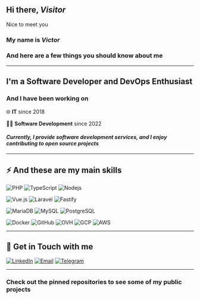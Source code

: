 #

## Hi there, *Visitor*

Nice to meet you

### My name is *Victor*

### And here are a few things you should know about me

---

## I'm a Software Developer and DevOps Enthusiast

### And I have been working on

🌐 **IT** since 2018

👨‍💻 **Software Development** since 2022

#### *Currently, I provide software development services, and I enjoy contributing to open source projects*

---

## ⚡ And these are my main skills

![PHP](https://img.shields.io/badge/PHP-777BB4?style=for-the-badge&logo=php&logoColor=white)
![TypeScript](https://img.shields.io/badge/TypeScript-3178C6?style=for-the-badge&logo=typescript&logoColor=white)
![Nodejs](https://img.shields.io/badge/Node.js-339933?style=for-the-badge&logo=node-dot-js&logoColor=white)

![Vue.js](https://img.shields.io/badge/Vue.js-4FC08D?style=for-the-badge&logo=vue.js&logoColor=white)
![Laravel](https://img.shields.io/badge/Laravel-FF2D20?style=for-the-badge&logo=laravel&logoColor=white)
![Fastify](https://img.shields.io/badge/Fastify-00C7B7?style=for-the-badge&logo=fastify&logoColor=white)

![MariaDB](https://img.shields.io/badge/MariaDB-003545?style=for-the-badge&logo=mariadb&logoColor=white)
![MySQL](https://img.shields.io/badge/MySQL-4479A1?style=for-the-badge&logo=mysql&logoColor=white)
![PostgreSQL](https://img.shields.io/badge/PostgreSQL-4169E1?style=for-the-badge&logo=postgresql&logoColor=white)

![Docker](https://img.shields.io/badge/Docker-2496ED?style=for-the-badge&logo=docker&logoColor=white)
![GitHub](https://img.shields.io/badge/GitHub-24292F?style=for-the-badge&logo=github&logoColor=white)
![OVH](https://img.shields.io/badge/OVH-1233A5?style=for-the-badge&logo=ovh&logoColor=white)
![GCP](https://img.shields.io/badge/Google_Cloud-4285F4?style=for-the-badge&logo=google-cloud&logoColor=white)
![AWS](https://img.shields.io/badge/Amazon_AWS-232F3E?style=for-the-badge&logo=amazon-aws&logoColor=white)

---

## 💬 Get in Touch with me

[![LinkedIn](https://img.shields.io/badge/LinkedIn-0077B5?style=for-the-badge&logo=linkedin&logoColor=white)](https://www.linkedin.com/in/victormgomes/?locale=en_US)
[![Email](https://img.shields.io/badge/Email-D14836?style=for-the-badge&logo=gmail&logoColor=white)](mailto:info@victormgomes.net)
[![Telegram](https://img.shields.io/badge/Telegram-2CA5E0?style=for-the-badge&logo=telegram&logoColor=white)](https://t.me/victormgomes)

---

### Check out the pinned repositories to see some of my public projects
